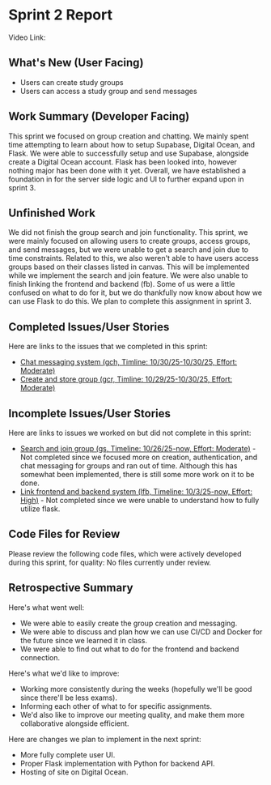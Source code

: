# Sprint 2 Report 
Video Link: 
## What's New (User Facing)
 * Users can create study groups
 * Users can access a study group and send messages

## Work Summary (Developer Facing)
This sprint we focused on group creation and chatting. We mainly spent time attempting to learn about how to setup Supabase, Digital Ocean, and Flask. We were able to successfully setup and use Supabase, alongside create a Digital Ocean account. Flask has been looked into, however nothing major has been done with it yet. Overall, we have established a foundation in for the server side logic and UI to further expand upon in sprint 3.

## Unfinished Work
We did not finish the group search and join functionality. This sprint, we were mainly focused on allowing users to create groups, access groups, and send messages, but we were unable to get a search and join due to time constraints. Related to this, we also weren't able to have users access groups based on their classes listed in canvas. This will be implemented while we implement the search and join feature. We were also unable to finish linking the frontend and backend (fb). Some of us were a little confused on what to do for it, but we do thankfully now know about how we can use Flask to do this. We plan to complete this assignment in sprint 3.

## Completed Issues/User Stories
Here are links to the issues that we completed in this sprint:

 * [Chat messaging system (gch, Timline: 10/30/25-10/30/25, Effort: Moderate)](https://github.com/etbay/BrainBatch/issues/2)
 * [Create and store group (gcr, Timline: 10/29/25-10/30/25, Effort: Moderate)](https://github.com/etbay/BrainBatch/issues/27)
 
 ## Incomplete Issues/User Stories
 Here are links to issues we worked on but did not complete in this sprint:
 
 * [Search and join group (gs, Timeline: 10/26/25-now, Effort: Moderate)](https://github.com/etbay/BrainBatch/issues/28) - Not completed since we focused more on creation, authentication, and chat messaging for groups and ran out of time. Although this has somewhat been implemented, there is still some more work on it to be done.
 * [Link frontend and backend system (lfb, Timeline: 10/3/25-now, Effort: High)](https://github.com/etbay/BrainBatch/issues/17) - Not completed since we were unable to understand how to fully utilize flask.

## Code Files for Review
Please review the following code files, which were actively developed during this sprint, for quality:
No files currently under review.
 
## Retrospective Summary
Here's what went well:
  * We were able to easily create the group creation and messaging.
  * We were able to discuss and plan how we can use CI/CD and Docker for the future since we learned it in class.
  * We were able to find out what to do for the frontend and backend connection.
 
Here's what we'd like to improve:
   * Working more consistently during the weeks (hopefully we'll be good since there'll be less exams).
   * Informing each other of what to for specific assignments.
   * We'd also like to improve our meeting quality, and make them more collaborative alongside efficient.
  
Here are changes we plan to implement in the next sprint:
   * More fully complete user UI.
   * Proper Flask implementation with Python for backend API.
   * Hosting of site on Digital Ocean.



